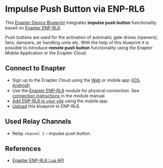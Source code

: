 # Impulse Push Button via ENP-RL6

This [Enapter Device Blueprint](https://go.enapter.com/marketplace-readme) integrates **impulse push button** functionality based on [Enapter ENP-RL6](https://go.enapter.com/handbook-enp-rl6).

Push buttons are used for the activation of automatic gate drives (openers), fans, dampers, air handling units etc. With the help of this blueprint it is possible to introduce **remote push button** functionality using the Enapter Mobile Application or the Enapter Cloud.

## Connect to Enapter

- Sign up to the Enapter Cloud using the [Web](https://cloud.enapter.com/) or mobile app ([iOS](https://apps.apple.com/app/id1388329910), [Android](https://play.google.com/store/apps/details?id=com.enapter&hl=en)).
- Use the [Enapter ENP-RL6](https://go.enapter.com/handbook-enp-rl6) module for physical connection. See [connection instructions](https://go.enapter.com/handbook-enp-rl6-conn) in the module manual.
- [Add ENP-RL6 to your site](https://go.enapter.com/handbook-mobile-app) using the mobile app.
- [Upload](https://go.enapter.com/developers-upload-blueprint) this blueprint to ENP-RL6.

## Used Relay Channels

- Relay `channel 1` - impulse push button.

## References

- [Enapter ENP-RL6 Lua API](https://go.enapter.com/developers-enapter-rl6)
